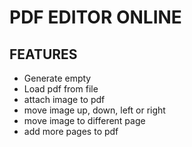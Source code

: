 # PDF EDITOR ONLINE

## FEATURES
- Generate empty     
- Load pdf from file
- attach image to pdf
- move image up, down, left or right
- move image to different page
- add more pages to pdf